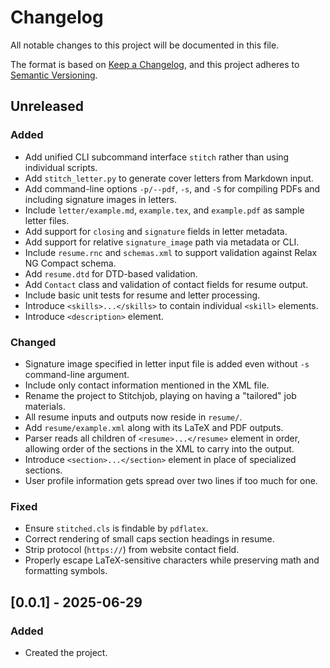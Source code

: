 # Changelog

All notable changes to this project will be documented in this file.

The format is based on [Keep a Changelog](https://keepachangelog.com/en/1.1.0/),
and this project adheres to [Semantic Versioning](https://semver.org/spec/v2.0.0.html).

## Unreleased

### Added

- Add unified CLI subcommand interface `stitch` rather than using individual scripts.
- Add `stitch_letter.py` to generate cover letters from Markdown input.
- Add command-line options `-p/--pdf`, `-s`, and `-S` for compiling PDFs and
  including signature images in letters.
- Include `letter/example.md`, `example.tex`, and `example.pdf` as sample letter files.
- Add support for `closing` and `signature` fields in letter metadata.
- Add support for relative `signature_image` path via metadata or CLI.
- Include `resume.rnc` and `schemas.xml` to support validation against Relax NG Compact schema.
- Add `resume.dtd` for DTD-based validation.
- Add `Contact` class and validation of contact fields for resume output.
- Include basic unit tests for resume and letter processing.
- Introduce `<skills>...</skills>` to contain individual `<skill>` elements.
- Introduce `<description>` element.

### Changed

- Signature image specified in letter input file is added even without `-s`
  command-line argument.
- Include only contact information mentioned in the XML file.
- Rename the project to Stitchjob, playing on having a "tailored" job materials.
- All resume inputs and outputs now reside in `resume/`.
- Add `resume/example.xml` along with its LaTeX and PDF outputs.
- Parser reads all children of `<resume>...</resume>` element in order, allowing
  order of the sections in the XML to carry into the output.
- Introduce `<section>...</section>` element in place of specialized sections.
- User profile information gets spread over two lines if too much for one.

### Fixed

- Ensure `stitched.cls` is findable by `pdflatex`.
- Correct rendering of small caps section headings in resume.
- Strip protocol (`https://`) from website contact field.
- Properly escape LaTeX-sensitive characters while preserving math and formatting symbols.

## [0.0.1] - 2025-06-29

### Added

- Created the project.

